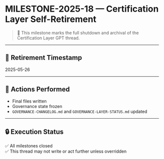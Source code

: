 # MILESTONE-2025-18 — Certification Layer Self-Retirement

> 🛑 This milestone marks the full shutdown and archival of the Certification Layer GPT thread.

---

## 📅 Retirement Timestamp
2025-05-26

---

## 🧾 Actions Performed

- Final files written
- Governance state frozen
- `GOVERNANCE-CHANGELOG.md` and `GOVERNANCE-LAYER-STATUS.md` updated

---

## 🔒 Execution Status
✅ All milestones closed  
✅ This thread may not write or act further unless overridden
